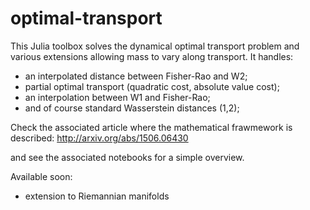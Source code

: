 # optimal-transport
This Julia toolbox solves the dynamical optimal transport problem and various extensions allowing mass to vary along transport. It handles:
- an interpolated distance between Fisher-Rao and W2;
- partial optimal transport (quadratic cost, absolute value cost);
- an interpolation between W1 and Fisher-Rao;
- and of course standard Wasserstein distances (1,2);

Check the associated article where the mathematical frawmework is described:
http://arxiv.org/abs/1506.06430

and see the associated notebooks for a simple overview.

Available soon:
- extension to Riemannian manifolds
